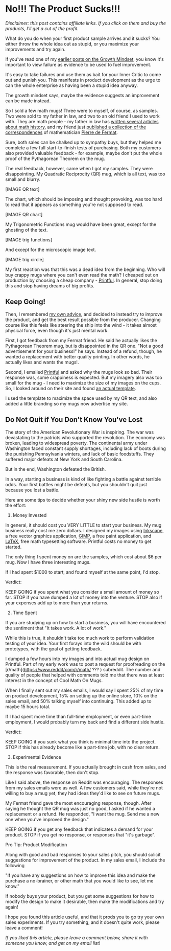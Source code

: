 No!!!  The Product Sucks!!!
===========================

_Disclaimer:  this post contains affiliate links.  If you click on them and buy the products, I'll get a cut of the profit._

What do you do when your first product sample arrives and it sucks?  You either throw the whole idea out as stupid, or you maximize your improvements and try again.

If you've read one of my [earlier posts on the Growth Mindset](https://distractedfortune.com/growth-mindset-versus-influencer-defeat-the-beast-to-succeed/), you know it's important to view failure as evidence to be used to fuel improvement.

It's easy to take failures and use them as bait for your Inner Critic to come out and punish you.  This manifests in product development as the urge to can the whole enterprise as having been a stupid idea anyway.

The growth mindset says, maybe the evidence suggests an improvement can be made instead.

So I sold a few math mugs!  Three were to myself, of course, as samples.  Two were sold to my father in law, and two to an old friend I used to work with.  They are math people - my father in law has [written several articles about math history](https://larouchepub.com/other/2018/4525-sociopathic_lying_th.html), and my friend just [published a collection of the correspondences](https://www.amazon.com/Battle-Light-Descartes-Sourcebook-Principle/dp/B0DNFXQM5H) of mathematician [Pierre de Fermat](https://en.wikipedia.org/wiki/Pierre_de_Fermat).

Sure, both sales can be chalked up to sympathy buys, but they helped me complete a few full start-to-finish tests of purchasing.  Both my customers also provided valuable feedback - for example, maybe don't put the whole proof of the Pythagorean Theorem on the mug.

The real feedback, however, came when I got my samples.  They were disappointing.  My Quadratic Reciprocity (QR) mug, which is all text, was too small and blurry.

[IMAGE QR text]

The chart, which should be imposing and thought provoking, was too hard to read that it appears as something you're not supposed to read.

[IMAGE QR chart]

My Trigonometric Functions mug would have been great, except for the ghosting of the text.

[IMAGE trig functions]

And except for the microscopic image text.

[IMAGE trig circle]

My first reaction was that this was a dead idea from the beginning.  Who will buy crappy mugs where you can't even read the math?  I cheaped out on production by choosing a cheap company - [Printful](https://www.printful.com).  In general, stop doing this and stop having dreams of big profits.

## Keep Going!

Then, I remembered [my own advice](https://distractedfortune.com/growth-mindset-versus-influencer-defeat-the-beast-to-succeed/), and decided to instead try to improve the product, and get the best result possible from the producer.  Changing course like this feels like steering the ship into the wind - it takes almost physical force, even though it's just mental work.

First, I got feedback from my Fermat friend.  He said he actually likes the Pythagorean Theorem mug, but is disappointed in the QR one.  "Not a good advertisement for your business!" he says.  Instead of a refund, though, he wanted a replacement with better quality printing.  In other words, he actually likes and wants the mugs!.

Second, I emailed [Printful](LINK) and asked why the mugs look so bad.  Their response was, some crappiness is expected.  But my imagery also was too small for the mug - I need to maximize the size of my images on the cups.  So, I looked around on their site and found [an actual template](https://printful.s3-accelerate.amazonaws.com/upload/guideline/Mug_all_sizes.zip).

I used the template to maximize the space used by my QR text, and also added a little branding so my mugs now advertise my site.

## Do Not Quit if You Don't Know You've Lost

The story of the American Revolutionary War is inspiring.  The war was devastating to the patriots who supported the revolution.  The economy was broken, leading to widespread poverty.  The continental army under Washington faced constant supply shortages, including lack of boots during the punishing Pennsylvania winters, and lack of basic foodstuffs.  They suffered major defeats at New York and South Carolina.

But in the end, Washington defeated the British.

In a way, starting a business is kind of like fighting a battle against terrible odds.  Your first battles might be defeats, but you shouldn't quit just because you lost a battle.

Here are some tips to decide whether your shiny new side hustle is worth the effort:

1. Money Invested

In general, it should cost you VERY LITTLE to start your business.  My mug business really cost me zero dollars.  I designed my images using [Inkscape](LINK), a free vector graphics application, [GIMP](LINK), a free paint application, and [LaTeX](LINK), free math typesetting software.  Printful costs no money to get started.

The only thing I spent money on are the samples, which cost about $6 per mug.  Now I have three interesting mugs.

If I had spent $1000 to start, and found myself at the same point, I'd stop.

Verdict:

KEEP GOING if you spent what you consider a small amount of money so far.
STOP if you have dumped a lot of money into the venture.
STOP also if your expenses add up to more than your returns.

2. Time Spent

If you are studying up on how to start a business, you will have encountered the sentiment that "It takes work.  A lot of work."

While this is true, it shouldn't take too much work to perform validation testing of your idea.  Your first forays into the wild should be with prototypes, with the goal of getting feedback.

I dumped a few hours into my images and into actual mug design on Printful.  Part of my early work was to post a request for proofreading on the [r/math](https://www.reddit/com/r/math/ ??? ) subreddit.  The number and quality of people that helped with comments told me that there was at least interest in the concept of Cool Math On Mugs.

When I finally sent out my sales emails, I would say I spent 25% of my time on product development, 15% on setting up the online store, 10% on the sales email, and 50% talking myself into continuing.  This added up to maybe 15 hours total.

If I had spent more time than full-time employment, or even part-time employment, I would probably turn my back and find a different side hustle.

Verdict:

KEEP GOING if you sunk what you think is minimal time into the project.
STOP if this has already become like a part-time job, with no clear return.

3. Experimental Evidence

This is the real measurement.  If you actually brought in cash from sales, and the response was favorable, then don't stop.

Like I said above, the response on Reddit was encouraging.  The responses from my sales emails were as well.  A few customers said, while they're not willing to buy a mug yet, they had ideas they'd like to see on future mugs.

My Fermat friend gave the most encouraging response, though.  After saying he thought the QR mug was just no good, I asked if he wanted a replacement or a refund.  He responded, "I want the mug.  Send me a new one when you've improved the design."

KEEP GOING if you get any feedback that indicates a demand for your product.
STOP if you get no response, or responses that "it's garbage".

Pro Tip:  Product Modification

Along with good and bad responses to your sales pitch, you should solicit suggestions for improvement of the product.  In my sales email, I include the following


"If you have any suggestions on how to improve this idea and make the purchase a no-brainer, or other math that you would like to see, let me know."

If nobody buys your product, but you get some suggestions for how to modify the design to make it desirable, then make the modifications and try again!

I hope you found this article useful, and that it prods you to go try your own sales experiments.  If you try something, and it doesn't quite work, please leave a comment!

_If you liked this article, please leave a comment below, share it with someone you know, and get on my email list!_
